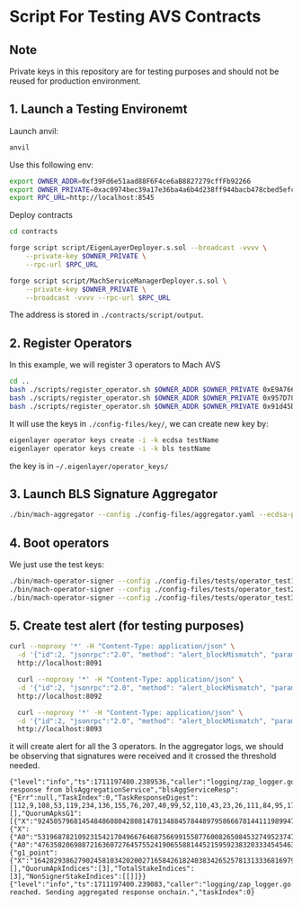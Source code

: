 # Script For Testing AVS Contracts

## Note
Private keys in this repository are for testing purposes and should not be reused for production environment.

## 1. Launch a Testing Environemt

Launch anvil:

```bash
anvil
```

Use this following env:

```bash
export OWNER_ADDR=0xf39Fd6e51aad88F6F4ce6aB8827279cffFb92266
export OWNER_PRIVATE=0xac0974bec39a17e36ba4a6b4d238ff944bacb478cbed5efcae784d7bf4f2ff80
export RPC_URL=http://localhost:8545
```

Deploy contracts

```bash
cd contracts

forge script script/EigenLayerDeployer.s.sol --broadcast -vvvv \
    --private-key $OWNER_PRIVATE \
    --rpc-url $RPC_URL 

forge script script/MachServiceManagerDeployer.s.sol \
    --private-key $OWNER_PRIVATE \
    --broadcast -vvvv --rpc-url $RPC_URL
```

The address is stored in `./contracts/script/output`.

## 2. Register Operators

In this example, we will register 3 operators to Mach AVS

```bash
cd ..
bash ./scripts/register_operator.sh $OWNER_ADDR $OWNER_PRIVATE 0xE9A7669aC9eBE9b7E21E0A323FC3A6f34CE744eb test1
bash ./scripts/register_operator.sh $OWNER_ADDR $OWNER_PRIVATE 0x957D781ab2Bc6D27Fde0a0b427ebF46ee1395661 test2
bash ./scripts/register_operator.sh $OWNER_ADDR $OWNER_PRIVATE 0x91d45D72e36c5a6838f14f49D607e9b16eD33f58 test3
```

It will use the keys in `./config-files/key/`, we can create new key by:

```bash
eigenlayer operator keys create -i -k ecdsa testName
eigenlayer operator keys create -i -k bls testName
```

the key is in `~/.eigenlayer/operator_keys/`

## 3. Launch BLS Signature Aggregator

```bash
./bin/mach-aggregator --config ./config-files/aggregator.yaml --ecdsa-private-key $OWNER_PRIVATE --avs-deployment ./contracts/script/output/machavs_deploy_output.json
```

## 4. Boot operators

We just use the test keys:

```bash
./bin/mach-operator-signer --config ./config-files/tests/operator_test1.yaml 
./bin/mach-operator-signer --config ./config-files/tests/operator_test2.yaml 
./bin/mach-operator-signer --config ./config-files/tests/operator_test3.yaml 
```

## 5. Create test alert (for testing purposes)

```bash
curl --noproxy '*' -H "Content-Type: application/json" \
  -d '{"id":2, "jsonrpc":"2.0", "method": "alert_blockMismatch", "params":{"invalid_output_root": "5FC8d32690cc91D4c39d9d3abcBD16989F875700000000000000000000000000", "expect_output_root": "5FC8d32690cc91D4c39d9d3abcBD16989F875700000000000000000000000000", "l2_block_number": 2000}}' \
  http://localhost:8091

  curl --noproxy '*' -H "Content-Type: application/json" \
  -d '{"id":2, "jsonrpc":"2.0", "method": "alert_blockMismatch", "params":{"invalid_output_root": "5FC8d32690cc91D4c39d9d3abcBD16989F875700000000000000000000000000", "expect_output_root": "5FC8d32690cc91D4c39d9d3abcBD16989F875700000000000000000000000000", "l2_block_number": 2000}}' \
  http://localhost:8092

  curl --noproxy '*' -H "Content-Type: application/json" \
  -d '{"id":2, "jsonrpc":"2.0", "method": "alert_blockMismatch", "params":{"invalid_output_root": "5FC8d32690cc91D4c39d9d3abcBD16989F875700000000000000000000000000", "expect_output_root": "5FC8d32690cc91D4c39d9d3abcBD16989F875700000000000000000000000000", "l2_block_number": 2000}}' \
  http://localhost:8093
```

it will create alert for all the 3 operators. In the aggregator logs, we should be observing that signatures were received and it crossed the threshold needed.

```log
{"level":"info","ts":1711197400.2389536,"caller":"logging/zap_logger.go:49","msg":"Received response from blsAggregationService","blsAggServiceResp":{"Err":null,"TaskIndex":0,"TaskResponseDigest":[112,9,108,53,119,234,136,155,76,207,40,99,52,110,43,23,26,111,84,95,174,145,200,118,96,230,38,118,167,197,125,189],"NonSignersPubkeysG1":[],"QuorumApksG1":[{"X":"9245057968145484860804280814781348845784489795866678144111989947626410422422","Y":"4206160717496399935935556607824205312866665547119048439416182281445762835632"}],"SignersApkG2":{"X":{"A0":"5319687821092315421704966764687566991558776008265084532749523747246034678820","A1":"11223072676248240401971043350937406910510747595318510439500982143518357330882"},"Y":{"A0":"4763582069887216360727645755241906558814452159592383203334545463609598755585","A1":"21350356272487941664524832102750065802080684976181056332566094158938378720768"}},"SignersAggSigG1":{"g1_point":{"X":"16428293862790245810342020027165842618240383426525781313336816979755469179242","Y":"11576373886324819258408043941549120009185745867634683580045521586375033792509"}},"NonSignerQuorumBitmapIndices":[],"QuorumApkIndices":[3],"TotalStakeIndices":[3],"NonSignerStakeIndices":[[]]}}
{"level":"info","ts":1711197400.239083,"caller":"logging/zap_logger.go:49","msg":"Threshold reached. Sending aggregated response onchain.","taskIndex":0}
```
